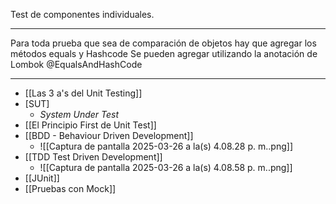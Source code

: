 Test de componentes individuales.
***
Para toda prueba que sea de comparación de objetos hay que agregar los métodos equals y Hashcode
Se pueden agregar utilizando la anotación de Lombok @EqualsAndHashCode
***
- [[Las 3 a's del Unit Testing]] 
- [SUT]
	- *System Under Test*
- [[El Principio First de Unit Test]]
- [[BDD - Behaviour Driven Development]]
	- ![[Captura de pantalla 2025-03-26 a la(s) 4.08.28 p. m..png]]
- [[TDD Test Driven Development]]
	- ![[Captura de pantalla 2025-03-26 a la(s) 4.08.58 p. m..png]]
- [[JUnit]] 
- [[Pruebas con Mock]] 